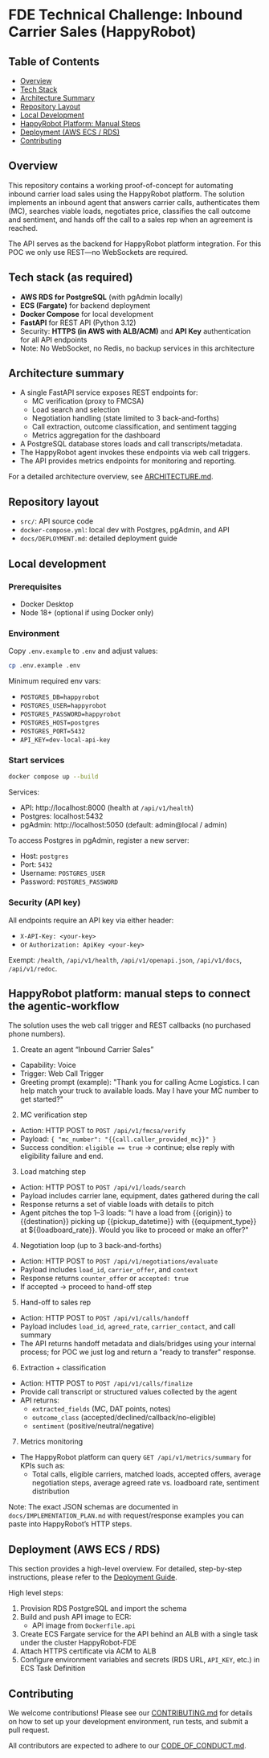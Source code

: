 # FDE Technical Challenge: Inbound Carrier Sales (HappyRobot)

## Table of Contents
- [Overview](#overview)
- [Tech Stack](#tech-stack-as-required)
- [Architecture Summary](#architecture-summary)
- [Repository Layout](#repository-layout)
- [Local Development](#local-development)
- [HappyRobot Platform: Manual Steps](#happyrobot-platform-manual-steps-to-connect-the-agentic-workflow)
- [Deployment (AWS ECS / RDS)](#deployment-aws-ecs--rds)
- [Contributing](#contributing)

## Overview
This repository contains a working proof-of-concept for automating inbound carrier load sales using the HappyRobot platform. The solution implements an inbound agent that answers carrier calls, authenticates them (MC), searches viable loads, negotiates price, classifies the call outcome and sentiment, and hands off the call to a sales rep when an agreement is reached.

The API serves as the backend for HappyRobot platform integration. For this POC we only use REST—no WebSockets are required.

## Tech stack (as required)
- **AWS RDS for PostgreSQL** (with pgAdmin locally)
- **ECS (Fargate)** for backend deployment
- **Docker Compose** for local development
- **FastAPI** for REST API (Python 3.12)
- Security: **HTTPS (in AWS with ALB/ACM)** and **API Key** authentication for all API endpoints
- Note: No WebSocket, no Redis, no backup services in this architecture

## Architecture summary
- A single FastAPI service exposes REST endpoints for:
  - MC verification (proxy to FMCSA)
  - Load search and selection
  - Negotiation handling (state limited to 3 back-and-forths)
  - Call extraction, outcome classification, and sentiment tagging
  - Metrics aggregation for the dashboard
- A PostgreSQL database stores loads and call transcripts/metadata.
- The HappyRobot agent invokes these endpoints via web call triggers.
- The API provides metrics endpoints for monitoring and reporting.

For a detailed architecture overview, see [ARCHITECTURE.md](docs/ARCHITECTURE.md).

## Repository layout
- `src/`: API source code
- `docker-compose.yml`: local dev with Postgres, pgAdmin, and API
- `docs/DEPLOYMENT.md`: detailed deployment guide

## Local development

### Prerequisites
- Docker Desktop
- Node 18+ (optional if using Docker only)

### Environment
Copy `.env.example` to `.env` and adjust values:

```bash
cp .env.example .env
```

Minimum required env vars:
- `POSTGRES_DB=happyrobot`
- `POSTGRES_USER=happyrobot`
- `POSTGRES_PASSWORD=happyrobot`
- `POSTGRES_HOST=postgres`
- `POSTGRES_PORT=5432`
- `API_KEY=dev-local-api-key`

### Start services
```bash
docker compose up --build
```

Services:
- API: http://localhost:8000 (health at `/api/v1/health`)
- Postgres: localhost:5432
- pgAdmin: http://localhost:5050 (default: admin@local / admin)

To access Postgres in pgAdmin, register a new server:
- Host: `postgres`
- Port: `5432`
- Username: `POSTGRES_USER`
- Password: `POSTGRES_PASSWORD`

### Security (API key)
All endpoints require an API key via either header:
- `X-API-Key: <your-key>`
- or `Authorization: ApiKey <your-key>`

Exempt: `/health`, `/api/v1/health`, `/api/v1/openapi.json`, `/api/v1/docs`, `/api/v1/redoc`.

## HappyRobot platform: manual steps to connect the agentic-workflow
The solution uses the web call trigger and REST callbacks (no purchased phone numbers).

1) Create an agent “Inbound Carrier Sales”
- Capability: Voice
- Trigger: Web Call Trigger
- Greeting prompt (example):
  "Thank you for calling Acme Logistics. I can help match your truck to available loads. May I have your MC number to get started?"

2) MC verification step
- Action: HTTP POST to `POST /api/v1/fmcsa/verify`
- Payload:
  `{ "mc_number": "{{call.caller_provided_mc}}" }`
- Success condition: `eligible == true` → continue; else reply with eligibility failure and end.

3) Load matching step
- Action: HTTP POST to `POST /api/v1/loads/search`
- Payload includes carrier lane, equipment, dates gathered during the call
- Response returns a set of viable loads with details to pitch
- Agent pitches the top 1–3 loads:
  "I have a load from {{origin}} to {{destination}} picking up {{pickup_datetime}} with {{equipment_type}} at ${{loadboard_rate}}. Would you like to proceed or make an offer?"

4) Negotiation loop (up to 3 back-and-forths)
- Action: HTTP POST to `POST /api/v1/negotiations/evaluate`
- Payload includes `load_id`, `carrier_offer`, and `context`
- Response returns `counter_offer` or `accepted: true`
- If accepted → proceed to hand-off step

5) Hand-off to sales rep
- Action: HTTP POST to `POST /api/v1/calls/handoff`
- Payload includes `load_id`, `agreed_rate`, `carrier_contact`, and call summary
- The API returns handoff metadata and dials/bridges using your internal process; for POC we just log and return a "ready to transfer" response.

6) Extraction + classification
- Action: HTTP POST to `POST /api/v1/calls/finalize`
- Provide call transcript or structured values collected by the agent
- API returns:
  - `extracted_fields` (MC, DAT points, notes)
  - `outcome_class` (accepted/declined/callback/no-eligible)
  - `sentiment` (positive/neutral/negative)

7) Metrics monitoring
- The HappyRobot platform can query `GET /api/v1/metrics/summary` for KPIs such as:
  - Total calls, eligible carriers, matched loads, accepted offers, average negotiation steps, average agreed rate vs. loadboard rate, sentiment distribution

Note: The exact JSON schemas are documented in `docs/IMPLEMENTATION_PLAN.md` with request/response examples you can paste into HappyRobot’s HTTP steps.

## Deployment (AWS ECS / RDS)
This section provides a high-level overview. For detailed, step-by-step instructions, please refer to the [Deployment Guide](docs/DEPLOYMENT.md).

High level steps:
1) Provision RDS PostgreSQL and import the schema
2) Build and push API image to ECR:
   - API image from `Dockerfile.api`
3) Create ECS Fargate service for the API behind an ALB with a single task under the cluster HappyRobot-FDE
4) Attach HTTPS certificate via ACM to ALB
5) Configure environment variables and secrets (RDS URL, `API_KEY`, etc.) in ECS Task Definition

## Contributing
We welcome contributions! Please see our [CONTRIBUTING.md](CONTRIBUTING.md) for details on how to set up your development environment, run tests, and submit a pull request.

All contributors are expected to adhere to our [CODE_OF_CONDUCT.md](CODE_OF_CONDUCT.md).
